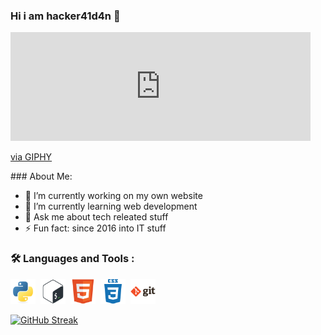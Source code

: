 ### Hi i am hacker41d4n 👋

<iframe src="https://giphy.com/embed/hx3VJAZMCaqVSOly3s" width="480" height="174" frameBorder="0" class="giphy-embed" allowFullScreen></iframe><p><a href="https://giphy.com/gifs/tech-code-coding-hx3VJAZMCaqVSOly3s">via GIPHY</a></p>
### About Me:

- 🔭 I’m currently working on my own website
- 🌱 I’m currently learning web development
- 💬 Ask me about tech releated stuff
- ⚡ Fun fact: since 2016 into IT stuff

### :hammer_and_wrench: Languages and Tools :
<div>
  <img src="https://github.com/devicons/devicon/blob/master/icons/python/python-original.svg" title="Python" alt="Python" width="40" height="40"/>&nbsp;
  <img src="https://github.com/devicons/devicon/blob/master/icons/bash/bash-original.svg" title="Bash" alt="Bash" width="40" height="40"/>&nbsp;
  <img src="https://github.com/devicons/devicon/blob/master/icons/html5/html5-original.svg" title="HTML5" alt="HTML" width="40" height="40"/>&nbsp;
  <img src="https://github.com/devicons/devicon/blob/master/icons/css3/css3-plain-wordmark.svg"  title="CSS3" alt="CSS" width="40" height="40"/>&nbsp;
  <img src="https://github.com/devicons/devicon/blob/master/icons/git/git-original-wordmark.svg" title="Git" **alt="Git" width="40" height="40"/>
</div>

[![GitHub Streak](https://streak-stats.demolab.com/?user=hacker41d4n)](https://git.io/streak-stats)
